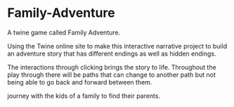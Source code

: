 # Family-Adventure
A twine game called Family Adventure.

Using the Twine online site to make this interactive narrative project to build an adventure story that has different endings as well as hidden endings.

The interactions through clicking brings the story to life.
Throughout the play through there will be paths that can change to another path but not being able to go back and forward between them.

journey with the kids of a family to find their parents.
